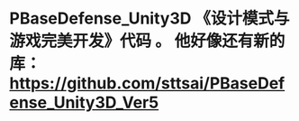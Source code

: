 # PBaseDefense_Unity3D   《设计模式与游戏完美开发》代码  。   他好像还有新的  库：  https://github.com/sttsai/PBaseDefense_Unity3D_Ver5
